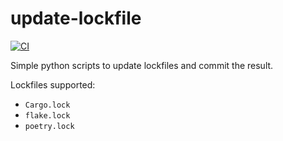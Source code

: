 # update-lockfile

[![CI](https://github.com/newAM/update-lockfile/workflows/CI/badge.svg)](https://github.com/newAM/update-lockfile/actions)

Simple python scripts to update lockfiles and commit the result.

Lockfiles supported:

* `Cargo.lock`
* `flake.lock`
* `poetry.lock`
